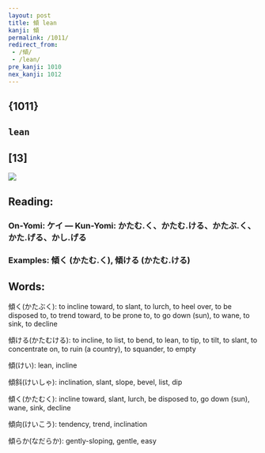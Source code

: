 ```yaml
---
layout: post
title: 傾 lean
kanji: 傾
permalink: /1011/
redirect_from:
 - /傾/
 - /lean/
pre_kanji: 1010
nex_kanji: 1012
---
```


## {1011}

## `lean`

## [13]

<div class="stroke"><img src="E582BE.png" /></div>

## Reading:

### On-Yomi: ケイ &mdash; Kun-Yomi: かたむ.く、かたむ.ける、かたぶ.く、かた.げる、かし.げる

### Examples: 傾く (かたむ.く), 傾ける (かたむ.ける)

## Words:

傾く(かたぶく): to incline toward, to slant, to lurch, to heel over, to be disposed to, to trend toward, to be prone to, to go down (sun), to wane, to sink, to decline

傾ける(かたむける): to incline, to list, to bend, to lean, to tip, to tilt, to slant, to concentrate on, to ruin (a country), to squander, to empty

傾(けい): lean, incline

傾斜(けいしゃ): inclination, slant, slope, bevel, list, dip

傾く(かたむく): incline toward, slant, lurch, be disposed to, go down (sun), wane, sink, decline

傾向(けいこう): tendency, trend, inclination

傾らか(なだらか): gently-sloping, gentle, easy

